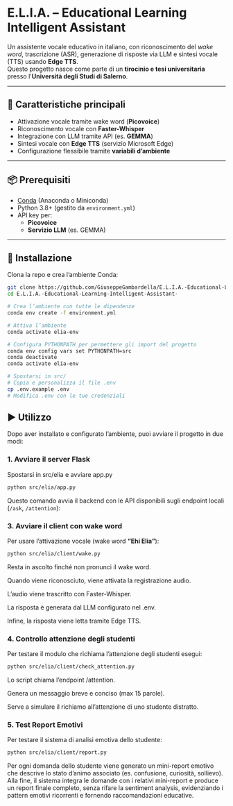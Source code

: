 # E.L.I.A. – Educational Learning Intelligent Assistant

Un assistente vocale educativo in italiano, con riconoscimento del *wake word*, trascrizione (ASR), generazione di risposte via LLM e sintesi vocale (TTS) usando **Edge TTS**.  
Questo progetto nasce come parte di un **tirocinio e tesi universitaria** presso l'**Università degli Studi di Salerno**.

---

## 🚀 Caratteristiche principali

- Attivazione vocale tramite wake word (**Picovoice**)  
- Riconoscimento vocale con **Faster-Whisper**  
- Integrazione con LLM tramite API (es. **GEMMA**)  
- Sintesi vocale con **Edge TTS** (servizio Microsoft Edge)  
- Configurazione flessibile tramite **variabili d’ambiente**  

---

## 📦 Prerequisiti

- [Conda](https://docs.conda.io/en/latest/miniconda.html) (Anaconda o Miniconda)  
- Python 3.8+ (gestito da `environment.yml`)  
- API key per:
  - **Picovoice**
  - **Servizio LLM** (es. GEMMA)

---

## 🔧 Installazione

Clona la repo e crea l’ambiente Conda:

```bash
git clone https://github.com/GiuseppeGambardella/E.L.I.A.-Educational-Learning-Intelligent-Assistant-.git
cd E.L.I.A.-Educational-Learning-Intelligent-Assistant-

# Crea l’ambiente con tutte le dipendenze
conda env create -f environment.yml

# Attiva l’ambiente
conda activate elia-env

# Configura PYTHONPATH per permettere gli import del progetto
conda env config vars set PYTHONPATH=src
conda deactivate
conda activate elia-env

# Spostarsi in src/
# Copia e personalizza il file .env
cp .env.example .env
# Modifica .env con le tue credenziali
```

## ▶️ Utilizzo

Dopo aver installato e configurato l’ambiente, puoi avviare il progetto in due modi:

### 1. Avviare il server Flask
Spostarsi in src/elia e avviare app.py

```bash
python src/elia/app.py
```
Questo comando avvia il backend con le API disponibili sugli endpoint locali (`/ask`, `/attention`):

### 3. Avviare il client con wake word

Per usare l’attivazione vocale (wake word **“Ehi Elia”**):

```bash
python src/elia/client/wake.py
```
Resta in ascolto finché non pronunci il wake word.

Quando viene riconosciuto, viene attivata la registrazione audio.

L’audio viene trascritto con Faster-Whisper.

La risposta è generata dal LLM configurato nel .env.

Infine, la risposta viene letta tramite Edge TTS.

### 4. Controllo attenzione degli studenti

Per testare il modulo che richiama l’attenzione degli studenti esegui:

```bash
python src/elia/client/check_attention.py
```

Lo script chiama l’endpoint /attention.

Genera un messaggio breve e conciso (max 15 parole).

Serve a simulare il richiamo all’attenzione di uno studente distratto.

### 5. Test Report Emotivi

Per testare il sistema di analisi emotiva dello studente:

```bash
python src/elia/client/report.py
```

Per ogni domanda dello studente viene generato un mini-report emotivo che descrive lo stato d’animo associato (es. confusione, curiosità, sollievo).
Alla fine, il sistema integra le domande con i relativi mini-report e produce un report finale completo, senza rifare la sentiment analysis, evidenziando i pattern emotivi ricorrenti e fornendo raccomandazioni educative.

